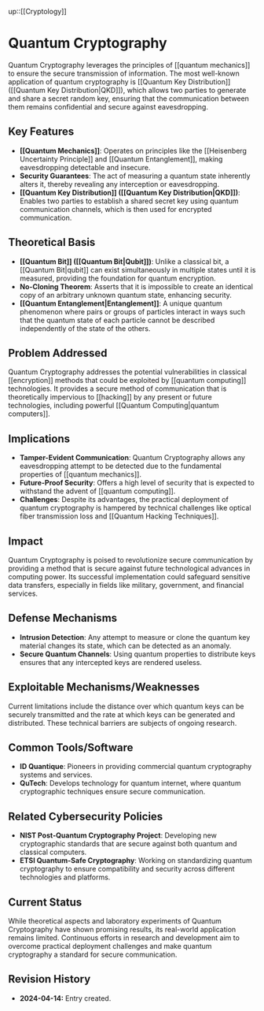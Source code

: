 up::[[Cryptology]]
# Quantum Cryptography

Quantum Cryptography leverages the principles of [[quantum mechanics]] to ensure the secure transmission of information. The most well-known application of quantum cryptography is [[Quantum Key Distribution]] ([[Quantum Key Distribution|QKD]]), which allows two parties to generate and share a secret random key, ensuring that the communication between them remains confidential and secure against eavesdropping.

## Key Features

- **[[Quantum Mechanics]]**: Operates on principles like the [[Heisenberg Uncertainty Principle]] and [[Quantum Entanglement]], making eavesdropping detectable and insecure.
- **Security Guarantees**: The act of measuring a quantum state inherently alters it, thereby revealing any interception or eavesdropping.
- **[[Quantum Key Distribution]] ([[Quantum Key Distribution|QKD]])**: Enables two parties to establish a shared secret key using quantum communication channels, which is then used for encrypted communication.

## Theoretical Basis

- **[[Quantum Bit]] ([[Quantum Bit|Qubit]])**: Unlike a classical bit, a [[Quantum Bit|qubit]] can exist simultaneously in multiple states until it is measured, providing the foundation for quantum encryption.
- **No-Cloning Theorem**: Asserts that it is impossible to create an identical copy of an arbitrary unknown quantum state, enhancing security.
- **[[Quantum Entanglement|Entanglement]]**: A unique quantum phenomenon where pairs or groups of particles interact in ways such that the quantum state of each particle cannot be described independently of the state of the others.

## Problem Addressed

Quantum Cryptography addresses the potential vulnerabilities in classical [[encryption]] methods that could be exploited by [[quantum computing]] technologies. It provides a secure method of communication that is theoretically impervious to [[hacking]] by any present or future technologies, including powerful [[Quantum Computing|quantum computers]].

## Implications

- **Tamper-Evident Communication**: Quantum Cryptography allows any eavesdropping attempt to be detected due to the fundamental properties of [[quantum mechanics]].
- **Future-Proof Security**: Offers a high level of security that is expected to withstand the advent of [[quantum computing]].
- **Challenges**: Despite its advantages, the practical deployment of quantum cryptography is hampered by technical challenges like optical fiber transmission loss and [[Quantum Hacking Techniques]].

## Impact

Quantum Cryptography is poised to revolutionize secure communication by providing a method that is secure against future technological advances in computing power. Its successful implementation could safeguard sensitive data transfers, especially in fields like military, government, and financial services.

## Defense Mechanisms

- **Intrusion Detection**: Any attempt to measure or clone the quantum key material changes its state, which can be detected as an anomaly.
- **Secure Quantum Channels**: Using quantum properties to distribute keys ensures that any intercepted keys are rendered useless.

## Exploitable Mechanisms/Weaknesses

Current limitations include the distance over which quantum keys can be securely transmitted and the rate at which keys can be generated and distributed. These technical barriers are subjects of ongoing research.

## Common Tools/Software

- **ID Quantique**: Pioneers in providing commercial quantum cryptography systems and services.
- **QuTech**: Develops technology for quantum internet, where quantum cryptographic techniques ensure secure communication.

## Related Cybersecurity Policies

- **NIST Post-Quantum Cryptography Project**: Developing new cryptographic standards that are secure against both quantum and classical computers.
- **ETSI Quantum-Safe Cryptography**: Working on standardizing quantum cryptography to ensure compatibility and security across different technologies and platforms.

## Current Status

While theoretical aspects and laboratory experiments of Quantum Cryptography have shown promising results, its real-world application remains limited. Continuous efforts in research and development aim to overcome practical deployment challenges and make quantum cryptography a standard for secure communication.

## Revision History

- **2024-04-14:** Entry created.